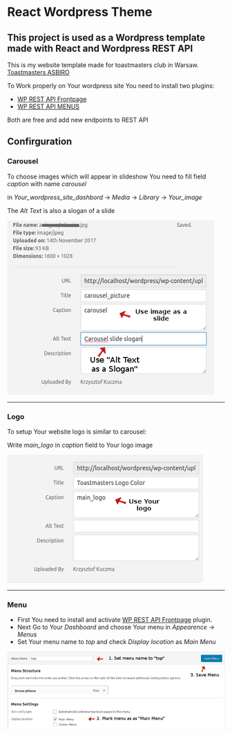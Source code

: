 React Wordpress Theme
===

This project is used as a Wordpress template made with React and Wordpress REST API
---

This is my website template made for toastmasters club in Warsaw.
[Toastmasters ASBIRO](http://toastmasters.asbiro.pl/)

To Work properly on Your wordpress site You need to install two plugins:
* [WP REST API Frontpage](https://wordpress.org/plugins/wp-rest-api-frontpage/)
* [WP REST API MENUS](https://wordpress.org/plugins/wp-rest-api-v2-menus/)

Both are free and add new endpoints to REST API

## Confirguration

### Carousel

To choose images which will appear in slideshow You need to fill field *caption* with name *carousel* 

in *Your_wordpress_site_dashbord* -> *Media* -> *Library* -> *Your_image*

The *Alt Text* is also a slogan of a slide

![Choose slide images](./readme_screenshots/carousel_config.png?raw=true "carousel config")

---

### Logo
To setup Your website logo is similar to carousel:

Write *main_logo* in *caption* field to Your logo image

![Choose logo image](./readme_screenshots/logo_config.png?raw=true "logo config")

---

### Menu

* First You need to install and activate [WP REST API Frontpage](https://wordpress.org/plugins/wp-rest-api-frontpage/) plugin.
* Next Go to Your *Dashboard* and choose Your menu in *Appearence -> Menus*
* Set Your menu name to *top* and check *Display location* as *Main Menu*


![setup menu](./readme_screenshots/menu_config.png?raw=true "logo config")
